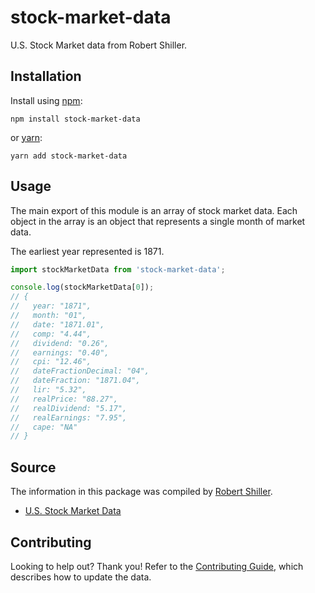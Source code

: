 # stock-market-data

U.S. Stock Market data from Robert Shiller.

## Installation

Install using [npm](https://www.npmjs.com):

```
npm install stock-market-data
```

or [yarn](https://yarnpkg.com/):

```
yarn add stock-market-data
```

## Usage

The main export of this module is an array of stock market data. Each object
in the array is an object that represents a single month of market data.

The earliest year represented is 1871.

```js
import stockMarketData from 'stock-market-data';

console.log(stockMarketData[0]);
// {
//   year: "1871",
//   month: "01",
//   date: "1871.01",
//   comp: "4.44",
//   dividend: "0.26",
//   earnings: "0.40",
//   cpi: "12.46",
//   dateFractionDecimal: "04",
//   dateFraction: "1871.04",
//   lir: "5.32",
//   realPrice: "88.27",
//   realDividend: "5.17",
//   realEarnings: "7.95",
//   cape: "NA"
// }
```

## Source

The information in this package was compiled by [Robert Shiller](http://www.econ.yale.edu/~shiller/bio.htm).

- [U.S. Stock Market Data](http://www.econ.yale.edu/~shiller/data.htm)

## Contributing

Looking to help out? Thank you! Refer to the [Contributing Guide](./CONTRIBUTING.md), which describes how
to update the data.